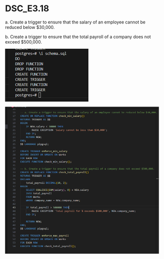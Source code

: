 # DSC_E3.18


a. Create a trigger to ensure that the salary of an employee cannot be reduced below $30,000.

b. Create a trigger to ensure that the total payroll of a company does not exceed $500,000.

![alt text](image.png)


![alt text](image-1.png)